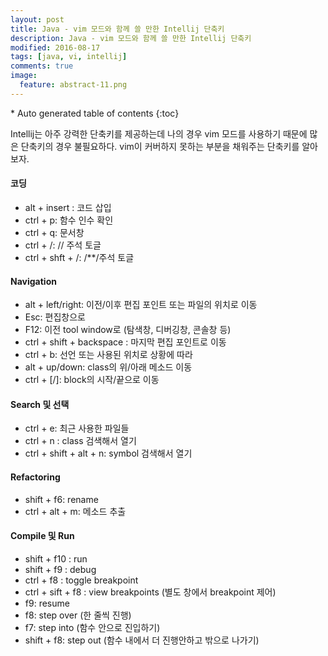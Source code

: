 ```yaml
---
layout: post
title: Java - vim 모드와 함께 쓸 만한 Intellij 단축키
description: Java - vim 모드와 함께 쓸 만한 Intellij 단축키
modified: 2016-08-17
tags: [java, vi, intellij]
comments: true
image:
  feature: abstract-11.png
---
```


<section id="table-of-contents" class="toc">
<div id="drawer" markdown="1">
*  Auto generated table of contents
{:toc}
</div>
</section><!-- /#table-of-contents -->

Intellij는 아주 강력한 단축키를 제공하는데 나의 경우 vim 모드를 사용하기 때문에 많은 단축키의 경우 불필요하다. 
vim이 커버하지 못하는 부분을 채워주는 단축키를 알아보자. 

#### 코딩 

- alt + insert : 코드 삽입
- ctrl + p: 함수 인수 확인
- ctrl + q: 문서창
- ctrl + /: // 주석 토글
- ctrl + shft + /: /**/주석 토글

#### Navigation

- alt + left/right: 이전/이후 편집 포인트 또는 파일의 위치로 이동 
- Esc: 편집창으로 
- F12: 이전 tool window로 (탐색창, 디버깅창, 콘솔창 등)
- ctrl + shift + backspace : 마지막 편집 포인트로 이동
- ctrl + b: 선언 또는 사용된 위치로 상황에 따라 
- alt + up/down: class의 위/아래 메소드 이동
- ctrl + [/]: block의 시작/끝으로 이동

#### Search 및 선택

- ctrl + e: 최근 사용한 파일들
- ctrl + n : class 검색해서 열기
- ctrl + shift + alt + n: symbol 검색해서 열기 

#### Refactoring

- shift + f6: rename
- ctrl + alt + m: 메소드 추출

#### Compile 및 Run

- shift + f10 : run
- shift + f9 : debug
- ctrl + f8 : toggle breakpoint
- ctrl + sift + f8 : view breakpoints (별도 창에서 breakpoint 제어)
- f9: resume
- f8: step over (한 줄씩 진행)
- f7: step into (함수 안으로 진입하기)
- shift + f8: step out (함수 내에서 더 진행안하고 밖으로 나가기)

